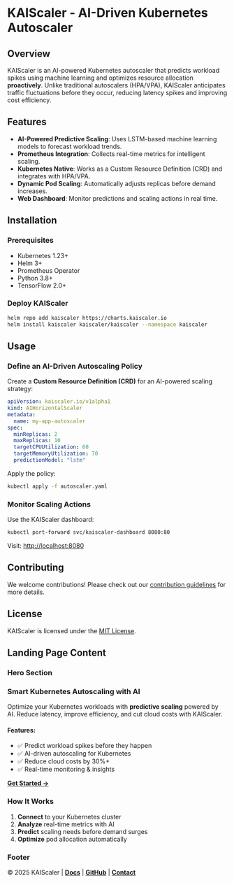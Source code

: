 # KAIScaler - AI-Driven Kubernetes Autoscaler

## Overview

KAIScaler is an AI-powered Kubernetes autoscaler that predicts workload spikes using machine learning and optimizes resource allocation **proactively**. Unlike traditional autoscalers (HPA/VPA), KAIScaler anticipates traffic fluctuations before they occur, reducing latency spikes and improving cost efficiency.

## Features

- **AI-Powered Predictive Scaling**: Uses LSTM-based machine learning models to forecast workload trends.
- **Prometheus Integration**: Collects real-time metrics for intelligent scaling.
- **Kubernetes Native**: Works as a Custom Resource Definition (CRD) and integrates with HPA/VPA.
- **Dynamic Pod Scaling**: Automatically adjusts replicas before demand increases.
- **Web Dashboard**: Monitor predictions and scaling actions in real time.

## Installation

### Prerequisites

- Kubernetes 1.23+
- Helm 3+
- Prometheus Operator
- Python 3.8+
- TensorFlow 2.0+

### Deploy KAIScaler

```sh
helm repo add kaiscaler https://charts.kaiscaler.io
helm install kaiscaler kaiscaler/kaiscaler --namespace kaiscaler
```

## Usage

### Define an AI-Driven Autoscaling Policy

Create a **Custom Resource Definition (CRD)** for an AI-powered scaling strategy:

```yaml
apiVersion: kaiscaler.io/v1alpha1
kind: AIHorizontalScaler
metadata:
  name: my-app-autoscaler
spec:
  minReplicas: 2
  maxReplicas: 10
  targetCPUUtilization: 60
  targetMemoryUtilization: 70
  predictionModel: "lstm"
```

Apply the policy:

```sh
kubectl apply -f autoscaler.yaml
```

### Monitor Scaling Actions

Use the KAIScaler dashboard:

```sh
kubectl port-forward svc/kaiscaler-dashboard 8080:80
```

Visit: [http://localhost:8080](http://localhost:8080)

## Contributing

We welcome contributions! Please check out our [contribution guidelines](https://github.com/kaiscaler/kaiscaler/blob/main/CONTRIBUTING.md) for more details.

## License

KAIScaler is licensed under the [MIT License](https://github.com/kaiscaler/kaiscaler/blob/main/LICENSE).

## Landing Page Content

### Hero Section

### Smart Kubernetes Autoscaling with AI

Optimize your Kubernetes workloads with **predictive scaling** powered by AI. Reduce latency, improve efficiency, and cut cloud costs with KAIScaler.

#### Features:

- ✅ Predict workload spikes before they happen  
- ✅ AI-driven autoscaling for Kubernetes  
- ✅ Reduce cloud costs by 30%+  
- ✅ Real-time monitoring & insights  

[**Get Started →**](https://kaiscaler.io)

### How It Works

1. **Connect** to your Kubernetes cluster  
2. **Analyze** real-time metrics with AI  
3. **Predict** scaling needs before demand surges  
4. **Optimize** pod allocation automatically  

### Footer

© 2025 KAIScaler | [**Docs**](https://kaiscaler.io/docs) | [**GitHub**](https://github.com/kaiscaler) | [**Contact**](mailto:support@kaiscaler.io)
